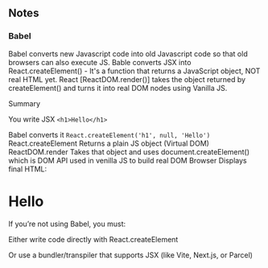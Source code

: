 ## Notes

### Babel

Babel converts new Javascript code into old Javascript code so that old browsers can also execute JS.
Bable converts JSX into React.createElement() - It's a function that returns a JavaScript object, NOT real HTML yet.
React [ReactDOM.render()] takes the object returned by createElement() and turns it into real DOM nodes using Vanilla JS.

Summary 

You write JSX	```<h1>Hello</h1>```

Babel converts it	```React.createElement('h1', null, 'Hello')```
React.createElement	Returns a plain JS object (Virtual DOM)
ReactDOM.render	Takes that object and uses document.createElement() which is DOM API used in venilla JS to build real DOM
Browser	Displays final HTML: <h1>Hello</h1>

If you’re not using Babel, you must:

Either write code directly with React.createElement

Or use a bundler/transpiler that supports JSX (like Vite, Next.js, or Parcel)